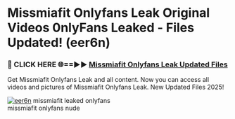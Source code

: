 # Missmiafit Onlyfans Leak Original Videos 0nlyFans Leaked - Files Updated! (eer6n)

<h3>🔴 CLICK HERE 🌐==►► <a href="https://tinyurl.com/2r6w6z4p" rel="nofollow">Missmiafit Onlyfans Leak Updated Files</a></h3>

Get Missmiafit Onlyfans Leak and all content. Now you can access all videos and pictures of Missmiafit Onlyfans Leak. New Updated Files 2025!

[![eer6n](https://i.imgur.com/CCmkfDU.gif)](https://tinyurl.com/2r6w6z4p)
missmiafit leaked onlyfans<br>
missmiafit onlyfans nude